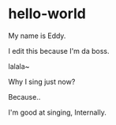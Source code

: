 # hello-world



My name is Eddy.

I edit this because I'm da boss.

lalala~

Why I sing just now?

Because..

I'm good at singing,
Internally.
